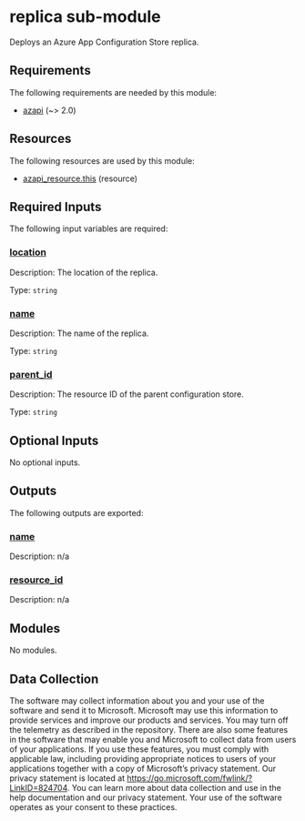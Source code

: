 <!-- BEGIN_TF_DOCS -->
# replica sub-module

Deploys an Azure App Configuration Store replica.

<!-- markdownlint-disable MD033 -->
## Requirements

The following requirements are needed by this module:

- <a name="requirement_azapi"></a> [azapi](#requirement\_azapi) (~> 2.0)

## Resources

The following resources are used by this module:

- [azapi_resource.this](https://registry.terraform.io/providers/Azure/azapi/latest/docs/resources/resource) (resource)

<!-- markdownlint-disable MD013 -->
## Required Inputs

The following input variables are required:

### <a name="input_location"></a> [location](#input\_location)

Description: The location of the replica.

Type: `string`

### <a name="input_name"></a> [name](#input\_name)

Description: The name of the replica.

Type: `string`

### <a name="input_parent_id"></a> [parent\_id](#input\_parent\_id)

Description: The resource ID of the parent configuration store.

Type: `string`

## Optional Inputs

No optional inputs.

## Outputs

The following outputs are exported:

### <a name="output_name"></a> [name](#output\_name)

Description: n/a

### <a name="output_resource_id"></a> [resource\_id](#output\_resource\_id)

Description: n/a

## Modules

No modules.

<!-- markdownlint-disable-next-line MD041 -->
## Data Collection

The software may collect information about you and your use of the software and send it to Microsoft. Microsoft may use this information to provide services and improve our products and services. You may turn off the telemetry as described in the repository. There are also some features in the software that may enable you and Microsoft to collect data from users of your applications. If you use these features, you must comply with applicable law, including providing appropriate notices to users of your applications together with a copy of Microsoft’s privacy statement. Our privacy statement is located at <https://go.microsoft.com/fwlink/?LinkID=824704>. You can learn more about data collection and use in the help documentation and our privacy statement. Your use of the software operates as your consent to these practices.
<!-- END_TF_DOCS -->